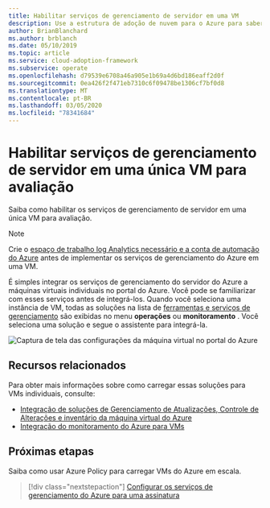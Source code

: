 ```yaml
---
title: Habilitar serviços de gerenciamento de servidor em uma VM
description: Use a estrutura de adoção de nuvem para o Azure para saber como habilitar os serviços de gerenciamento de servidor do Azure em uma única VM.
author: BrianBlanchard
ms.author: brblanch
ms.date: 05/10/2019
ms.topic: article
ms.service: cloud-adoption-framework
ms.subservice: operate
ms.openlocfilehash: d79539e6708a46a905e1b69a4d6bd186eaff2d0f
ms.sourcegitcommit: 0ea426f2f471eb7310c6f09478be1306cf7bf0d8
ms.translationtype: MT
ms.contentlocale: pt-BR
ms.lasthandoff: 03/05/2020
ms.locfileid: "78341684"
---
```

# <a name="enable-server-management-services-on-a-single-vm-for-evaluation"></a>Habilitar serviços de gerenciamento de servidor em uma única VM para avaliação

Saiba como habilitar os serviços de gerenciamento de servidor em uma única VM para avaliação.

> [!NOTE]
> Crie o [espaço de trabalho log Analytics necessário e a conta de automação do Azure](./prerequisites.md#create-a-workspace-and-automation-account) antes de implementar os serviços de gerenciamento do Azure em uma VM.

É simples integrar os serviços de gerenciamento do servidor do Azure a máquinas virtuais individuais no portal do Azure. Você pode se familiarizar com esses serviços antes de integrá-los. Quando você seleciona uma instância de VM, todas as soluções na lista de [ferramentas e serviços de gerenciamento](./tools-services.md) são exibidas no menu **operações** ou **monitoramento** . Você seleciona uma solução e segue o assistente para integrá-la.

![Captura de tela das configurações da máquina virtual no portal do Azure](./media/onboarding-single-vm.png)

## <a name="related-resources"></a>Recursos relacionados

Para obter mais informações sobre como carregar essas soluções para VMs individuais, consulte:

- [Integração de soluções de Gerenciamento de Atualizações, Controle de Alterações e inventário da máquina virtual do Azure](https://docs.microsoft.com/azure/automation/automation-onboard-solutions-from-vm)
- [Integração do monitoramento do Azure para VMs](https://docs.microsoft.com/azure/azure-monitor/insights/vminsights-enable-single-vm)

## <a name="next-steps"></a>Próximas etapas

Saiba como usar Azure Policy para carregar VMs do Azure em escala.

> [!div class="nextstepaction"]
> [Configurar os serviços de gerenciamento do Azure para uma assinatura](./onboard-at-scale.md)
